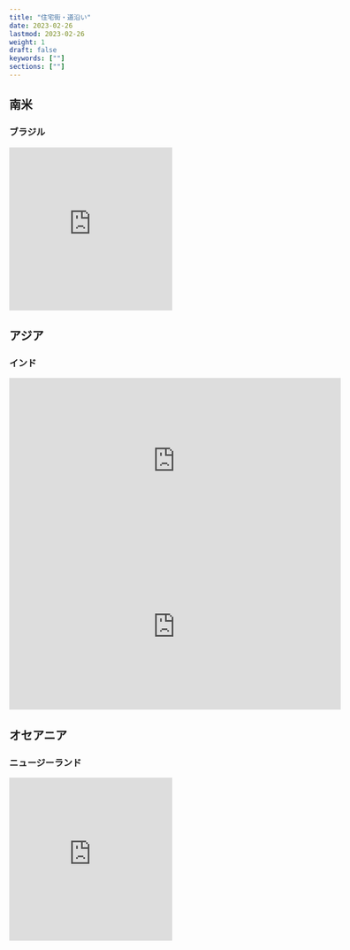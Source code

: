 ```yaml
---
title: "住宅街・道沿い"
date: 2023-02-26
lastmod: 2023-02-26
weight: 1
draft: false
keywords: [""]
sections: [""]
---
```


## 南米

### ブラジル

<div class="googlemap-if">
<iframe src="https://www.google.com/maps/embed?pb=!4v1678448956738!6m8!1m7!1sVVi0F8DxeJoHZXUEk31mTA!2m2!1d-10.90014765817453!2d-61.90623450766311!3f25.30363757622058!4f-10.928635251586996!5f0.6632697491677132" width="295" height="295" style="border:0;" allowfullscreen="" loading="lazy" referrerpolicy="no-referrer-when-downgrade"></iframe>
</div>

## アジア
### インド

<div class="googlemap-if">
<iframe src="https://www.google.com/maps/embed?pb=!4v1677998646949!6m8!1m7!1sgfxwa0hFaSLaOpFKpCfB6g!2m2!1d12.25069124368757!2d76.63278971828433!3f87.77250413498383!4f-0.8944589066536537!5f2.852619956404351" width="600" height="300" style="border:0;" allowfullscreen="" loading="lazy" referrerpolicy="no-referrer-when-downgrade"></iframe>
<iframe src="https://www.google.com/maps/embed?pb=!4v1677998475773!6m8!1m7!1ssnHawarAgKIXL0yAtRLWrQ!2m2!1d12.21545315353623!2d78.05666715783202!3f245.7579591037182!4f2.174558204197197!5f0.4000000000000002" width="600" height="300" style="border:0;" allowfullscreen="" loading="lazy" referrerpolicy="no-referrer-when-downgrade"></iframe>
</div>

## オセアニア
### ニュージーランド

<div class="googlemap-if">
<iframe src="https://www.google.com/maps/embed?pb=!4v1678018410260!6m8!1m7!1sqXL1cu8aak23SEluAOxLyQ!2m2!1d-41.3133512575108!2d174.8182158335465!3f113.54400920000258!4f5.019961809559376!5f2.8069788287233477" width="295" height="295" style="border:0;" allowfullscreen="" loading="lazy" referrerpolicy="no-referrer-when-downgrade"></iframe></div>
